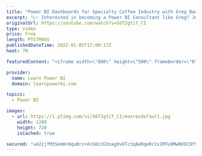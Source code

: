 ```yaml
---
title: "Power BI Dashboards for Specialty Coffee Industry with Greg Baerg"
excerpt: "👉 Interested in becoming a Power BI Consultant like Greg? Join our Upcoming Event at https://web.learnpowerbi.com/consultant/   👉 Connect with Greg Baerg on LinkedIn at https://www.linkedin.com/in/gregbaerg/   👉 Get access to all the #PowerBIConference Sessions at https://www.PowerBIConference.com/recording"
originalUrl: https://youtube.com/watch?v=S6T2gtiT_CI
type: video
price: Free
length: PT57M46S
publishedDateTime: 2022-01-05T17:00:17Z
heat: 70

featuredContent: "<iframe width=\"800\" height=\"500\" frameborder=\"0\" src=\"https://www.youtube.com/embed/S6T2gtiT_CI\" allow=\"accelerometer; autoplay; encrypted-media; gyroscope; picture-in-picture\" allowfullscreen></iframe>"

provider:
  name: Learn Power BI
  domain: learnpowerbi.com

topics:
  - Power BI

images:
  - url: https://i.ytimg.com/vi/S6T2gtiT_CI/maxresdefault.jpg
    width: 1280
    height: 720
    isCached: true

secured: "u422jfM3Sem0+9quBrz+XcGOzJG3nag9v8Tc3qAoRqeRr2x1M7u9MwNVDC9Y56AaQ9cWWOdNcjMrBDNqdoV9NfYtnsF9CEZGUSuMOXadEeKNPbAtkk4J705Nsy7ST7c4oZGsodidlabMlKZMYiNm9nndJ8lLts6mQFfwFaSThKQ3I97XhIy1tVtG05TrcwzzJFinl2THNBLwmYFhiOCmKYBg7vrZ2UbfAvPETvLoq5D3p6/XMdpP3xj12YmzfYnZXNae02GPGlkG6iq0WvnGW3h94jvM8oqwNbsX8GPuok4zBbDzmeqbKs08A8Y1NTaslEqeZbY8078YMeBaOK6jcD2Nij6OPem9ROnobxeJ48MeqhC/TZQDrvIEzIUhFIpf8khxFK49a2SeTtDoBO1OPYszT528k/TWEoIaMjcKtyU=;jZlhyBOT7pHQH2/BZY3waw=="
---
```


